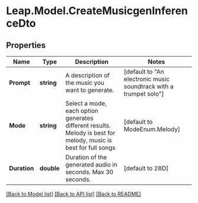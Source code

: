# Leap.Model.CreateMusicgenInferenceDto

## Properties

Name | Type | Description | Notes
------------ | ------------- | ------------- | -------------
**Prompt** | **string** | A description of the music you want to generate. | [default to "An electronic music soundtrack with a trumpet solo"]
**Mode** | **string** | Select a mode, each option generates different results. Melody is best for melody, music is best for full songs | [default to ModeEnum.Melody]
**Duration** | **double** | Duration of the generated audio in seconds. Max 30 seconds. | [default to 28D]

[[Back to Model list]](../README.md#documentation-for-models) [[Back to API list]](../README.md#documentation-for-api-endpoints) [[Back to README]](../README.md)

